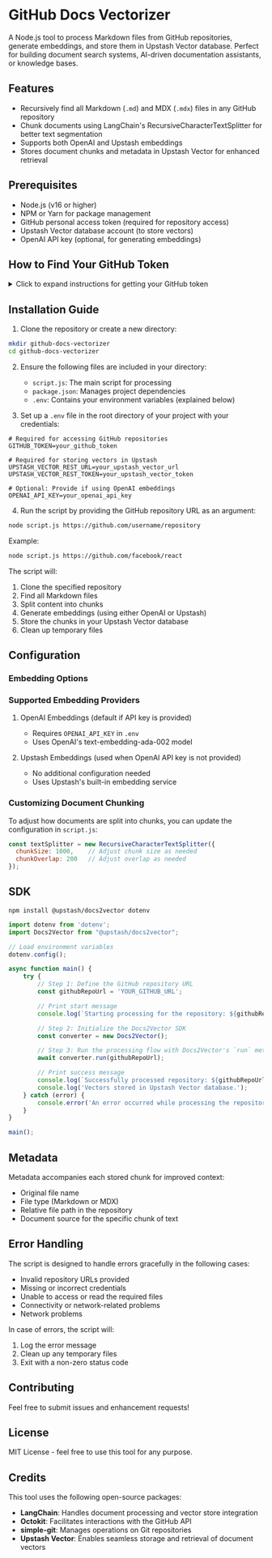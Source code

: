 # GitHub Docs Vectorizer

A Node.js tool to process Markdown files from GitHub repositories, generate embeddings, and store them in Upstash Vector database. Perfect for building document search systems, AI-driven documentation assistants, or knowledge bases.

## Features
- Recursively find all Markdown (`.md`) and MDX (`.mdx`) files in any GitHub repository
- Chunk documents using LangChain's RecursiveCharacterTextSplitter for better text segmentation
- Supports both OpenAI and Upstash embeddings
- Stores document chunks and metadata in Upstash Vector for enhanced retrieval

## Prerequisites
- Node.js (v16 or higher)
- NPM or Yarn for package management
- GitHub personal access token (required for repository access)
- Upstash Vector database account (to store vectors)
- OpenAI API key (optional, for generating embeddings)

## How to Find Your GitHub Token

<details>
<summary>Click to expand instructions for getting your GitHub token</summary>

1. Go to [GitHub.com](https://github.com) and sign in to your account
2. Click on your profile picture in the top-right corner
3. Go to `Settings` > `Developer settings` > `Personal access tokens` > `Tokens (classic)`
4. Click `Generate new token` > `Generate new token (classic)`
5. Give your token a descriptive name in the "Note" field
6. Select the following scopes:
   - `repo` (Full control of private repositories)
   - `read:org` (Read organization data)
7. Click `Generate token`
</details>

## Installation Guide

1. Clone the repository or create a new directory:
```bash
mkdir github-docs-vectorizer
cd github-docs-vectorizer
```

2. Ensure the following files are included in your directory:
   - `script.js`: The main script for processing
   - `package.json`: Manages project dependencies
   - `.env`: Contains your environment variables (explained below)


3. Set up a `.env` file in the root directory of your project with your credentials:
```env
# Required for accessing GitHub repositories
GITHUB_TOKEN=your_github_token

# Required for storing vectors in Upstash
UPSTASH_VECTOR_REST_URL=your_upstash_vector_url
UPSTASH_VECTOR_REST_TOKEN=your_upstash_vector_token

# Optional: Provide if using OpenAI embeddings
OPENAI_API_KEY=your_openai_api_key
```



4. Run the script by providing the GitHub repository URL as an argument:

```bash
node script.js https://github.com/username/repository
```

Example:
```bash
node script.js https://github.com/facebook/react
```

The script will:
1. Clone the specified repository
2. Find all Markdown files
3. Split content into chunks
4. Generate embeddings (using either OpenAI or Upstash)
5. Store the chunks in your Upstash Vector database
6. Clean up temporary files

## Configuration

### Embedding Options

### Supported Embedding Providers

1. OpenAI Embeddings (default if API key is provided)
   - Requires `OPENAI_API_KEY` in `.env`
   - Uses OpenAI's text-embedding-ada-002 model

2. Upstash Embeddings (used when OpenAI API key is not provided)
   - No additional configuration needed
   - Uses Upstash's built-in embedding service

### Customizing Document Chunking

To adjust how documents are split into chunks, you can update the configuration in `script.js`:

```javascript
const textSplitter = new RecursiveCharacterTextSplitter({
  chunkSize: 1000,    // Adjust chunk size as needed
  chunkOverlap: 200   // Adjust overlap as needed
});
```

## SDK

```shell
npm install @upstash/docs2vector dotenv
```

```javascript
import dotenv from 'dotenv';
import Docs2Vector from "@upstash/docs2vector";

// Load environment variables
dotenv.config();

async function main() {
    try {
        // Step 1: Define the GitHub repository URL
        const githubRepoUrl = 'YOUR_GITHUB_URL';

        // Print start message
        console.log(`Starting processing for the repository: ${githubRepoUrl}`);

        // Step 2: Initialize the Docs2Vector SDK
        const converter = new Docs2Vector();

        // Step 3: Run the processing flow with Docs2Vector's `run` method
        await converter.run(githubRepoUrl);

        // Print success message
        console.log(`Successfully processed repository: ${githubRepoUrl}`);
        console.log('Vectors stored in Upstash Vector database.');
    } catch (error) {
        console.error('An error occurred while processing the repository:', error.message);
    }
}

main();
```


## Metadata

Metadata accompanies each stored chunk for improved context:
- Original file name
- File type (Markdown or MDX)
- Relative file path in the repository
- Document source for the specific chunk of text

## Error Handling
The script is designed to handle errors gracefully in the following cases:
- Invalid repository URLs provided
- Missing or incorrect credentials
- Unable to access or read the required files
- Connectivity or network-related problems
- Network problems

In case of errors, the script will:
1. Log the error message
2. Clean up any temporary files
3. Exit with a non-zero status code

## Contributing

Feel free to submit issues and enhancement requests!

## License

MIT License - feel free to use this tool for any purpose.

## Credits

This tool uses the following open-source packages:
- **LangChain**: Handles document processing and vector store integration
- **Octokit**: Facilitates interactions with the GitHub API
- **simple-git**: Manages operations on Git repositories
- **Upstash Vector**: Enables seamless storage and retrieval of document vectors
